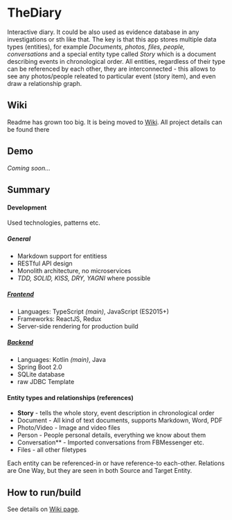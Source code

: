 # TheDiary
Interactive diary. It could be also used as evidence database in any investigations or
sth like that. The key is that this app stores multiple data types (entities), for
example _Documents, photos, files, people, conversations_ and a special entity type called _Story_
which is a document describing events in chronological order. All entities, regardless of their type
can be referenced by each other, they are interconnected - this allows to see any photos/people releated
to particular event (story item), and even draw a relationship graph.

## Wiki
Readme has grown too big. It is being moved to [Wiki](https://github.com/barthap/TheDiary/wiki). All
project details can be found there

## Demo
_Coming soon..._

## Summary

#### Development
Used technologies, patterns etc.
##### General
- Markdown support for entitiess
- RESTful API design
- Monolith architecture, no microservices
- _TDD, SOLID, KISS, DRY, YAGNI_ where possible

##### [Frontend](Frontend/README.md)
- Languages: TypeScript _(main)_, JavaScript (ES2015+)
- Frameworks: ReactJS, Redux
- Server-side rendering for production build

##### [Backend](Backend/README.md)
- Languages: Kotlin _(main)_, Java
- Spring Boot 2.0
- SQLite database
- raw JDBC Template

#### Entity types and relationships (references)
- **Story** - tells the whole story, event description in chronological order
- Document - All kind of text documents, supports Markdown, Word, PDF
- Photo/Video - Image and video files
- Person - People personal details, everything we know about them
- Conversation** - Imported conversations from FBMessenger etc.
- Files - all other filetypes

Each entity can be referenced-in or have reference-to each-other.
Relations are One Way, but they are seen in both Source and Target Entity.

## How to run/build
See details on [Wiki page](https://github.com/barthap/TheDiary/wiki).

